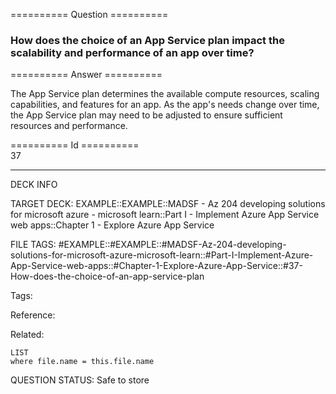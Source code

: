 ========== Question ==========  

### How does the choice of an App Service plan impact the scalability and performance of an app over time?  

========== Answer ==========  

The App Service plan determines the available compute resources, scaling
capabilities, and features for an app. As the app's needs change over time, the
App Service plan may need to be adjusted to ensure sufficient resources and
performance.

========== Id ==========  
37

---

DECK INFO

TARGET DECK: EXAMPLE::EXAMPLE::MADSF - Az 204 developing solutions for microsoft azure - microsoft learn::Part I - Implement Azure App Service web apps::Chapter 1 - Explore Azure App Service

FILE TAGS: #EXAMPLE::#EXAMPLE::#MADSF-Az-204-developing-solutions-for-microsoft-azure-microsoft-learn::#Part-I-Implement-Azure-App-Service-web-apps::#Chapter-1-Explore-Azure-App-Service::#37-How-does-the-choice-of-an-app-service-plan

Tags:

Reference:

Related:

```dataview
LIST
where file.name = this.file.name
```
QUESTION STATUS: Safe to store
